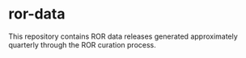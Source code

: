 # ror-data
This repository contains ROR data releases generated approximately quarterly through the ROR curation process. 

